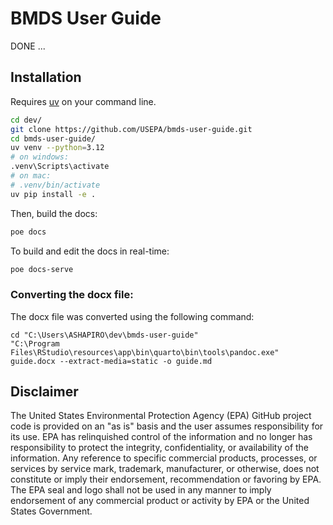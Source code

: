 # BMDS User Guide

DONE ...

## Installation

Requires [uv](https://docs.astral.sh/uv/) on your command line.

```bash
cd dev/
git clone https://github.com/USEPA/bmds-user-guide.git
cd bmds-user-guide/
uv venv --python=3.12
# on windows:
.venv\Scripts\activate
# on mac:
# .venv/bin/activate
uv pip install -e .
```

Then, build the docs:

```bash
poe docs
```

To build and edit the docs in real-time:

```bash
poe docs-serve
```

### Converting the docx file:

The docx file was converted using the following command:

```batch
cd "C:\Users\ASHAPIRO\dev\bmds-user-guide"
"C:\Program Files\RStudio\resources\app\bin\quarto\bin\tools\pandoc.exe" guide.docx --extract-media=static -o guide.md
```

## Disclaimer

The United States Environmental Protection Agency (EPA) GitHub project code is provided on an "as is" basis and the user assumes responsibility for its use.  EPA has relinquished control of the information and no longer has responsibility to protect the integrity, confidentiality, or availability of the information.  Any reference to specific commercial products, processes, or services by service mark, trademark, manufacturer, or otherwise, does not constitute or imply their endorsement, recommendation or favoring by EPA.  The EPA seal and logo shall not be used in any manner to imply endorsement of any commercial product or activity by EPA or the United States Government.
